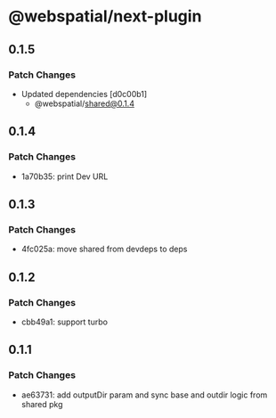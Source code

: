 # @webspatial/next-plugin

## 0.1.5

### Patch Changes

- Updated dependencies [d0c00b1]
  - @webspatial/shared@0.1.4

## 0.1.4

### Patch Changes

- 1a70b35: print Dev URL

## 0.1.3

### Patch Changes

- 4fc025a: move shared from devdeps to deps

## 0.1.2

### Patch Changes

- cbb49a1: support turbo

## 0.1.1

### Patch Changes

- ae63731: add outputDir param and sync base and outdir logic from shared pkg
